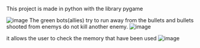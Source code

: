 
This project is made in python with the library pygame

![image](https://user-images.githubusercontent.com/89748192/188851489-40ad4528-06e5-4fda-b94c-9e899accd9e9.png)
The green bots(allies) try to run away from the bullets and bullets shooted from enemys do not kill another enemy.
![image](https://user-images.githubusercontent.com/89748192/188851789-85d46a90-214a-46f2-95c1-75dfaa88fc36.png)

it allows the user to check the memory that have been used
![image](https://user-images.githubusercontent.com/89748192/188852164-eecc0cc9-4091-467f-b847-2a5541c2e9c5.png)
